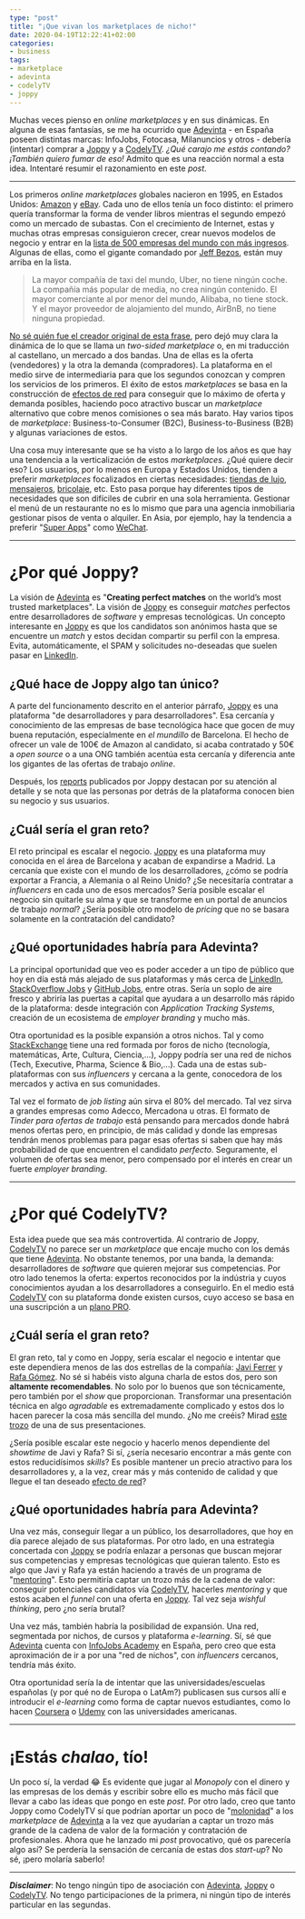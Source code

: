 ```yaml
---
type: "post"
title: "¡Que vivan los marketplaces de nicho!"
date: 2020-04-19T12:22:41+02:00
categories:
- business
tags:
- marketplace
- adevinta
- codelyTV
- joppy
---
```



Muchas veces pienso en _online marketplaces_ y en sus dinámicas. En alguna de esas fantasías, se me ha ocurrido que [Adevinta][adevinta] - en España poseen distintas marcas: InfoJobs, Fotocasa, Milanuncios y otros - debería (intentar) comprar a [Joppy][joppy] y a [CodelyTV][codelytv]. _¿Qué carajo me estás contando? ¡También quiero fumar de eso!_ Admito que es una reacción normal a esta idea. Intentaré resumir el razonamiento en este _post_.

---

Los primeros _online marketplaces_ globales nacieron en 1995, en Estados Unidos: [Amazon][amazon] y [eBay][ebay]. Cada uno de ellos tenía un foco distinto: el primero quería transformar la forma de vender libros mientras el segundo empezó como un mercado de subastas. Con el crecimiento de Internet, estas y muchas otras empresas consiguieron crecer, crear nuevos modelos de negocio y entrar en la [lista de 500 empresas del mundo con más ingresos][fortune500]. Algunas de ellas, como el gigante comandado por [Jeff Bezos][jeff-bezos], están muy arriba en la lista.


> La mayor compañía de taxi del mundo, Uber, no tiene ningún coche. La compañía más popular de media, no crea ningún contenido. El mayor comerciante al por menor del mundo, Alibaba, no tiene stock. Y el mayor proveedor de alojamiento del mundo, AirBnB, no tiene ninguna propiedad.

[No sé quién fue el creador original de esta frase][the-independent-cit], pero dejó muy clara la dinámica de lo que se llama un _two-sided marketplace_ o, en mi traducción al castellano, un mercado a dos bandas. Una de ellas es la oferta (vendedores) y la otra la demanda (compradores). La plataforma en el medio sirve de intermediaria para que los segundos conozcan y compren los servicios de los primeros. El éxito de estos _marketplaces_ se basa en la construcción de [efectos de red][network-effects] para conseguir que lo máximo de oferta y demanda posibles, haciendo poco atractivo buscar un _marketplace_ alternativo que cobre menos comisiones o sea más barato. Hay varios tipos de _marketplace_: Business-to-Consumer (B2C), Business-to-Business (B2B) y algunas variaciones de estos.

Una cosa muy interesante que se ha visto a lo largo de los años es que hay una tendencia a la verticalización de estos _marketplaces_. ¿Qué quiere decir eso? Los usuarios, por lo menos en Europa y Estados Unidos, tienden a preferir _marketplaces_ focalizados en ciertas necesidades: [tiendas de lujo][farfetch], [mensajeros][glovo], [bricolaje][manomano], etc. Esto pasa porque hay diferentes tipos de necesidades que son difíciles de cubrir en una sola herramienta. Gestionar el menú de un restaurante no es lo mismo que para una agencia inmobiliaria gestionar pisos de venta o alquiler. En Asia, por ejemplo, hay la tendencia a preferir "[Super Apps][super-apps]" como [WeChat][wechat]. 

---

# ¿Por qué Joppy?

La visión de [Adevinta][adevinta] es "**Creating perfect matches** on the world’s most trusted marketplaces". La visión de [Joppy][joppy] es conseguir _matches_ perfectos entre desarrolladores de _software_ y empresas tecnológicas. Un concepto interesante en [Joppy][joppy] es que los candidatos son anónimos hasta que se encuentre un _match_ y estos decidan compartir su perfil con la empresa. Evita, automáticamente, el SPAM y solicitudes no-deseadas que suelen pasar en [LinkedIn][linkedin].

## ¿Qué hace de Joppy algo tan único?

A parte del funcionamento descrito en el anterior párrafo, [Joppy][joppy] es una plataforma "de desarrolladores y para desarrolladores". Esa cercanía y conocimiento de las empresas de base tecnológica hace que gocen de muy buena reputación, especialmente en _el mundillo_ de Barcelona. El hecho de ofrecer un vale de 100€ de Amazon al candidato, si acaba contratado y 50€ a _open source_ o a una ONG también acentúa esta cercanía y diferencia ante los gigantes de las ofertas de trabajo _online_.

Después, los [reports][joppy-reports] publicados por Joppy destacan por su atención al detalle y se nota que las personas por detrás de la plataforma conocen bien su negocio y sus usuarios.

## ¿Cuál sería el gran reto?

El reto principal es escalar el negocio. [Joppy][joppy] es una plataforma muy conocida en el área de Barcelona y acaban de expandirse a Madrid. La cercanía que existe con el mundo de los desarrolladores, ¿cómo se podría exportar a Francia, a Alemania o al Reino Unido? ¿Se necesitaría contratar a _influencers_ en cada uno de esos mercados? Sería posible escalar el negocio sin quitarle su alma y que se transforme en un portal de anuncios de trabajo _normal_? ¿Sería posible otro modelo de _pricing_ que no se basara solamente en la contratación del candidato? 

## ¿Qué oportunidades habría para Adevinta?

La principal oportunidad que veo es poder acceder a un tipo de público que hoy en día está más alejado de sus plataformas y más cerca de [LinkedIn][linkedin], [StackOverflow Jobs][stackoverflow-jobs] y [GitHub Jobs][github-jobs], entre otras. Sería un soplo de aire fresco y abriría las puertas a capital que ayudara a un desarrollo más rápido de la plataforma: desde integración con _Application Tracking Systems_, creación de un ecosistema de _employer branding_ y mucho más.

Otra oportunidad es la posible expansión a otros nichos. Tal y como [StackExchange][stackexchange] tiene una red formada por foros de nicho (tecnología, matemáticas, Arte, Cultura, Ciencia,...), Joppy podría ser una red de nichos (Tech, Executive, Pharma, Science & Bio,...). Cada una de estas sub-plataformas con sus _influencers_ y cercana a la gente, conocedora de los mercados y activa en sus comunidades. 

Tal vez el formato de _job listing_ aún sirva el 80% del mercado. Tal vez sirva a grandes empresas como Adecco, Mercadona u otras. El formato de _Tinder para ofertas de trabajo_ está pensando para mercados donde habrá menos ofertas pero, en principio, de más calidad y donde las empresas tendrán menos problemas para pagar esas ofertas si saben que hay más probabilidad de que encuentren el candidato _perfecto_. Seguramente, el volumen de ofertas sea menor, pero compensado por el interés en crear un fuerte _employer branding_. 

---

# ¿Por qué CodelyTV?

Esta idea puede que sea más controvertida. Al contrario de Joppy, [CodelyTV][codelytv] no parece ser un _marketplace_ que encaje mucho con los demás que tiene [Adevinta][adevinta]. No obstante tenemos, por una banda, la demanda: desarrolladores de _software_ que quieren mejorar sus competencias. Por otro lado tenemos la oferta: expertos reconocidos por la indústria y cuyos conocimientos ayudan a los desarrolladores a conseguirlo. En el medio está [CodelyTV][codelytv] con su plataforma donde existen cursos, cuyo acceso se basa en una suscripción a un [plano PRO][codelytv-pro].

## ¿Cuál sería el gran reto?

El gran reto, tal y como en Joppy, sería escalar el negocio e intentar que este dependiera menos de las dos estrellas de la compañía: [Javi Ferrer][javi-twitter] y [Rafa Gómez][rafa-twitter]. No sé si habéis visto alguna charla de estos dos, pero son **altamente recomendables**. No solo por lo buenos que son técnicamente, pero también por el _show_ que proporcionan. Transformar una presentación técnica en algo *agradable* es extremadamente complicado y estos dos lo hacen parecer la cosa más sencilla del mundo. ¿No me creéis? Mirad [este trozo][codelytv-ddd-video] de una de sus presentaciones. 

¿Sería posible escalar este negocio y hacerlo menos dependiente del _showtime_ de Javi y Rafa? Si sí, ¿sería necesario encontrar a más gente con estos reducidísimos _skills_? Es posible mantener un precio atractivo para los desarrolladores y, a la vez, crear más y más contenido de calidad y que llegue el tan deseado [efecto de red][network-effects]? 

## ¿Qué oportunidades habría para Adevinta?

Una vez más, conseguir llegar a un público, los desarrolladores, que hoy en día parece alejado de sus plataformas. Por otro lado, en una estrategia concertada con [Joppy][joppy] se podría enlazar a personas que buscan mejorar sus competencias y empresas tecnológicas que quieran talento. Esto es algo que Javi y Rafa ya están haciendo a través de un programa de "[mentoring][codelytv-mentoring]". Esto permitiría captar un trozo más de la cadena de valor: conseguir potenciales candidatos vía [CodelyTV][codelytv], hacerles _mentoring_ y que estos acaben el _funnel_ con una oferta en [Joppy][joppy]. Tal vez seja _wishful thinking_, pero ¿no sería brutal?

Una vez más, también habría la posibilidad de expansión. Una red, segmentada por nichos, de cursos y plataforma _e-learning_. Sí, sé que [Adevinta][adevinta] cuenta con [InfoJobs Academy][infojobs-academy] en España, pero creo que esta aproximación de ir a por una "red de nichos", con _influencers_ cercanos, tendría más éxito. 

Otra oportunidad sería la de intentar que las universidades/escuelas españolas (y por qué no de Europa o LatAm?) publicasen sus cursos allí e introducir el _e-learning_ como forma de captar nuevos estudiantes, como lo hacen [Coursera][coursera] o [Udemy][udemy] con las universidades americanas.

---

# ¡Estás _chalao_, tío!

Un poco sí, la verdad 😂 Es evidente que jugar al _Monopoly_ con el dinero y las empresas de los demás y escribir sobre ello es mucho más fácil que llevar a cabo las ideas que pongo en este _post_. Por otro lado, creo que tanto Joppy como CodelyTV sí que podrían aportar un poco de "[molonidad][bonillaware-molonidad]" a los _marketplace_ de [Adevinta][adevinta] a la vez que ayudarían a captar un trozo más grande de la cadena de valor de la formación y contratación de profesionales. Ahora que he lanzado mi _post_ provocativo, qué os parecería algo así? Se perdería la sensación de cercanía de estas dos _start-up_? No sé, ¡pero molaría saberlo!

---

**_Disclaimer_**: No tengo ningún tipo de asociación con [Adevinta][adevinta], [Joppy][joppy] o [CodelyTV][codelytv]. No tengo participaciones de la primera, ni ningún tipo de interés particular en las segundas.

[adevinta]: https://www.adevinta.com/
[amazon]: https://www.amazon.com/
[bonillaware-molonidad]: https://mailchi.mp/bonillaware/wework-1?e=5ed1ff9d66
[codelytv]: https://codely.tv/
[codelytv-ddd-video]: https://youtu.be/-upX_Eagatg?t=228
[codelytv-mentoring]: https://twitter.com/CodelyTV/status/1217407205663621120
[codelytv-pro]: https://pro.codely.tv/library/
[coursera]: https://www.coursera.org/
[ebay]: https://www.ebay.com/
[farfetch]: https://www.farfetch.com/es/
[fortune500]: https://en.wikipedia.org/wiki/Fortune_500
[github-jobs]: https://jobs.github.com/
[glovo]: https://glovoapp.com/en/
[infojobs-academy]: https://www.infojobsacademy.com/
[javi-twitter]: https://twitter.com/JavierCane
[jeff-bezos]: https://en.wikipedia.org/wiki/Jeff_Bezos
[joppy]: https://www.joppy.me/
[joppy-reports]: https://www.joppy.me/reports
[linkedin]: https://www.linkedin.com/
[manomano]: https://www.manomano.com/
[network-effects]: https://en.wikipedia.org/wiki/Network_effect
[rafa-twitter]: https://twitter.com/rafaoe
[stackexchange]: https://stackexchange.com/
[stackoverflow-jobs]: https://stackoverflow.com/jobs
[super-apps]: https://www.forbes.com/sites/betsyatkins/2019/09/03/are-super-apps-the-future/#32f78e336fd5
[the-independent-cit]: https://www.independent.co.uk/news/business/comment/hamish-mcrae/facebook-airbnb-uber-and-the-unstoppable-rise-of-the-content-non-generators-10227207.html
[udemy]: https://www.udemy.com/
[wechat]: https://www.wechat.com/en